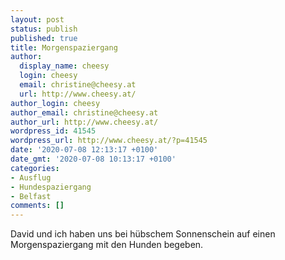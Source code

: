 ```yaml
---
layout: post
status: publish
published: true
title: Morgenspaziergang
author:
  display_name: cheesy
  login: cheesy
  email: christine@cheesy.at
  url: http://www.cheesy.at/
author_login: cheesy
author_email: christine@cheesy.at
author_url: http://www.cheesy.at/
wordpress_id: 41545
wordpress_url: http://www.cheesy.at/?p=41545
date: '2020-07-08 12:13:17 +0100'
date_gmt: '2020-07-08 10:13:17 +0100'
categories:
- Ausflug
- Hundespaziergang
- Belfast
comments: []
---
```

<!-- wp:paragraph -->
David und ich haben uns bei hübschem Sonnenschein auf einen Morgenspaziergang mit den Hunden begeben.
<!-- /wp:paragraph -->
<!-- wp:image {"id":41539,"linkDestination":"custom"} -->
<figure class="wp-block-image"><a href="http://www.cheesy.at/fotos/leben-in-belfast/2020-2/morgenspaziergang/"><img src="{% link _posts/2020-07-08-morgenspaziergang/Morgenspaziergang-008.jpg %}" alt="" class="wp-image-41539"></a></figure>
<!-- /wp:image -->
